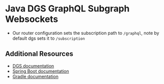 # Java DGS GraphQL Subgraph Websockets

- Our router configuration sets the subscription path to `/graphql`, note by default dgs sets it to `/subscription`

## Additional Resources

* [DGS documentation](https://netflix.github.io/dgs/)
* [Spring Boot documentation](https://docs.spring.io/spring-boot/docs/2.7.3/reference/htmlsingle/)
* [Gradle documentation](https://gradle.org/)
